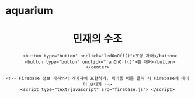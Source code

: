 # aquarium

<!DOCTYPE html>
<meta charset="utf-8">
<html>
  <head>
    <title>내 수조</title>
    <script src="https://www.gstatic.com/firebasejs/4.6.2/firebase.js"></script>
  </head>

  <body>
    <center>
      <h1>민재의 수조</h1>
      <p id="mois"></p>
      <p id="temp"></p>
      <p id="light"></p>

      <button type="button" onclick="ledOnOff()">조명 제어</button>
      <button type="button" onclick="fanOnOff()">팬 제어</button>
    </center>

    <!-- Firebase 정보 가져와서 게이지에 표현하기, 제어용 버튼 클릭 시 Firebase에 데이터 보내기 -->
    <script type="text/javascript" src="firebase.js"> </script>
  </body>
</html>

